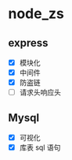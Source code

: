 # node_zs

## express

- [x] 模块化
- [x] 中间件
- [x] 防盗链
- [ ] 请求头响应头

## Mysql

- [x] 可视化
- [x] 库表 sql 语句
